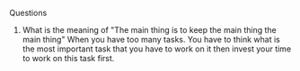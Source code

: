 Questions
1. What is the meaning of "The main thing is to keep the main thing the main thing"
   When you have too many tasks. You have to think what is the most important task that you have to work on it then invest your time to work on this task first.
   